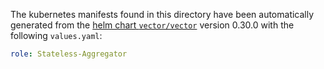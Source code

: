 The kubernetes manifests found in this directory have been automatically generated
from the [helm chart `vector/vector`](https://github.com/vectordotdev/helm-charts/tree/master/charts/vector)
version 0.30.0 with the following `values.yaml`:

```yaml
role: Stateless-Aggregator
```
